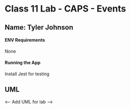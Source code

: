 # Class 11 Lab - CAPS - Events

## Name: Tyler Johnson

#### ENV Requirements
None

#### Running the App
Install Jest for testing

## UML
<-- Add UML for lab -->